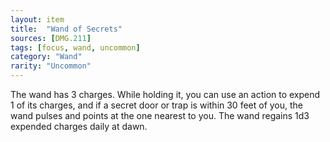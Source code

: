 ```yaml
---
layout: item
title:  "Wand of Secrets"
sources: [DMG.211]
tags: [focus, wand, uncommon]
category: "Wand"
rarity: "Uncommon"
---
```


The wand has 3 charges. While holding it, you can use an action to expend 1 of its charges, and if a secret door or trap is within 30 feet of you, the wand pulses and points at the one nearest to you. The wand regains 1d3 expended charges daily at dawn.